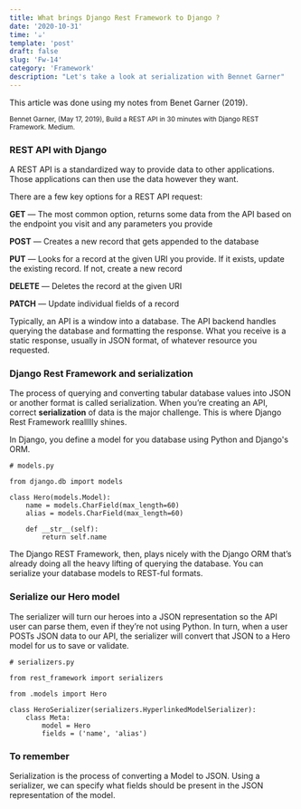 ```yaml
---
title: What brings Django Rest Framework to Django ? 
date: '2020-10-31'
time: '☕️'
template: 'post'
draft: false
slug: 'Fw-14'
category: 'Framework'
description: "Let's take a look at serialization with Bennet Garner"
---
```


This article was done using my notes from Benet Garner (2019).

<sub>Bennet Garner, (May 17, 2019), Build a REST API in 30 minutes with Django REST Framework. Medium.</sub>

### REST API with Django

A REST API is a standardized way to provide data to other applications. Those applications can then use the data however they want.

There are a few key options for a REST API request:

**GET** — The most common option, returns some data from the API based on the endpoint you visit and any parameters you provide

**POST** — Creates a new record that gets appended to the database

**PUT** — Looks for a record at the given URI you provide. If it exists, update the existing record. If not, create a new record

**DELETE** — Deletes the record at the given URI

**PATCH** — Update individual fields of a record

Typically, an API is a window into a database. The API backend handles querying the database and formatting the response. What you receive is a static response, usually in JSON format, of whatever resource you requested.

### Django Rest Framework and serialization

The process of querying and converting tabular database values into JSON or another format is called serialization. When you’re creating an API, correct **serialization** of data is the major challenge. This is where Django Rest Framework reallllly shines.

In Django, you define a model for you database using Python and Django's ORM.
```
# models.py

from django.db import models

class Hero(models.Model):
    name = models.CharField(max_length=60)
    alias = models.CharField(max_length=60)    
    
    def __str__(self):
        return self.name
```

The Django REST Framework, then, plays nicely with the Django ORM that’s already doing all the heavy lifting of querying the database. You can serialize your database models to REST-ful formats.

### Serialize our Hero model

The serializer will turn our heroes into a JSON representation so the API user can parse them, even if they’re not using Python. In turn, when a user POSTs JSON data to our API, the serializer will convert that JSON to a Hero model for us to save or validate.

```
# serializers.py

from rest_framework import serializers

from .models import Hero

class HeroSerializer(serializers.HyperlinkedModelSerializer):
    class Meta:
        model = Hero
        fields = ('name', 'alias')
```

### To remember

Serialization is the process of converting a Model to JSON. Using a serializer, we can specify what fields should be present in the JSON representation of the model.